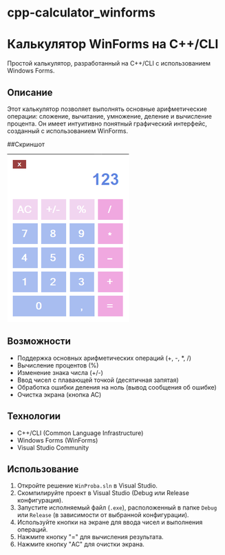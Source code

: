 # cpp-calculator_winforms
# Калькулятор WinForms на C++/CLI
Простой калькулятор, разработанный на C++/CLI с использованием Windows Forms.

## Описание

Этот калькулятор позволяет выполнять основные арифметические операции: сложение, вычитание, умножение, деление и вычисление процента. Он имеет интуитивно понятный графический интерфейс, созданный с использованием WinForms.

##Скриншот

![Интерфейс калькулятора](images/Calculator.png)

## Возможности

*   Поддержка основных арифметических операций (+, -, *, /)
*   Вычисление процентов (%)
*   Изменение знака числа (+/-)
*   Ввод чисел с плавающей точкой (десятичная запятая)
*   Обработка ошибки деления на ноль (вывод сообщения об ошибке)
*   Очистка экрана (кнопка AC)

## Технологии

*   C++/CLI (Common Language Infrastructure)
*   Windows Forms (WinForms)
*   Visual Studio Community

## Использование

1.  Откройте решение `WinProba.sln` в Visual Studio.
2.  Скомпилируйте проект в Visual Studio (Debug или Release конфигурация).
3.  Запустите исполняемый файл (`.exe`), расположенный в папке `Debug` или `Release` (в зависимости от выбранной конфигурации).
4.  Используйте кнопки на экране для ввода чисел и выполнения операций.
5.  Нажмите кнопку "=" для вычисления результата.
6.  Нажмите кнопку "AC" для очистки экрана.
